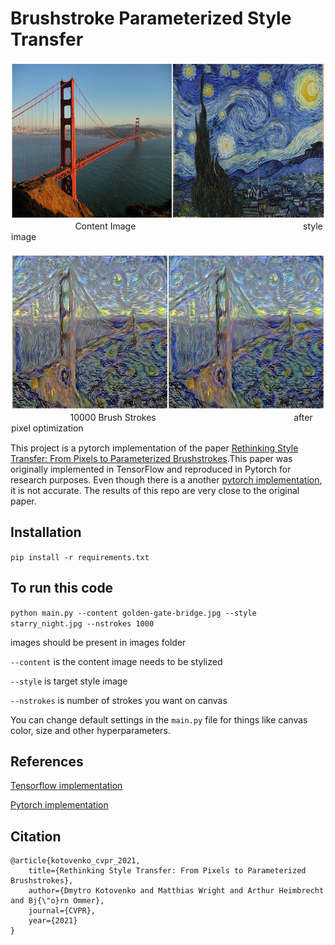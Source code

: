 # Brushstroke Parameterized Style Transfer

<p align="center">
  <figure style="display: inline-block; margin: 1px;">
    <img src="images/display/input.png" alt="Content Image" width="800" height="250"/>
    <figcaption>&nbsp;&nbsp;&nbsp;&nbsp;&nbsp;&nbsp;&nbsp;&nbsp;&nbsp;&nbsp;&nbsp;&nbsp;&nbsp;&nbsp;&nbsp;&nbsp;&nbsp;&nbsp;&nbsp;&nbsp;&nbsp;&nbsp;&nbsp;&nbsp;&nbsp;&nbsp;Content Image &nbsp;&nbsp;&nbsp;&nbsp;&nbsp;&nbsp;&nbsp;&nbsp;&nbsp;&nbsp;&nbsp;&nbsp;&nbsp;&nbsp;&nbsp;&nbsp;&nbsp;&nbsp;&nbsp;&nbsp;&nbsp;&nbsp;&nbsp;&nbsp;&nbsp;&nbsp;&nbsp;&nbsp;&nbsp;&nbsp;&nbsp;&nbsp;&nbsp;&nbsp;&nbsp;&nbsp;&nbsp;&nbsp;&nbsp;&nbsp;&nbsp;&nbsp;&nbsp;&nbsp;&nbsp;&nbsp;&nbsp;&nbsp;&nbsp;&nbsp;&nbsp;&nbsp;&nbsp;&nbsp;&nbsp;&nbsp;&nbsp;&nbsp;&nbsp;&nbsp;&nbsp;&nbsp;&nbsp;&nbsp;&nbsp;&nbsp;&nbsp;style image</figcaption>
  </figure>
<br></br>
  <figure style="display: inline-block; margin: 1px;">
    <img src="images/display/result.png" alt="Style Image" width="800" height="250"/>
    <figcaption>&nbsp;&nbsp;&nbsp;&nbsp;&nbsp;&nbsp;&nbsp;&nbsp;&nbsp;&nbsp;&nbsp;&nbsp;&nbsp;&nbsp;&nbsp;&nbsp;&nbsp;&nbsp;&nbsp;&nbsp;&nbsp;&nbsp;&nbsp;&nbsp;10000 Brush Strokes &nbsp;&nbsp;&nbsp;&nbsp;&nbsp;&nbsp;&nbsp;&nbsp;&nbsp;&nbsp;&nbsp;&nbsp;&nbsp;&nbsp;&nbsp;&nbsp;&nbsp;&nbsp;&nbsp;&nbsp;&nbsp;&nbsp;&nbsp;&nbsp;&nbsp;&nbsp;&nbsp;&nbsp;&nbsp;&nbsp;&nbsp;&nbsp;&nbsp;&nbsp;&nbsp;&nbsp;&nbsp;&nbsp;&nbsp;&nbsp;&nbsp;&nbsp;&nbsp;&nbsp;&nbsp;&nbsp;&nbsp;&nbsp;&nbsp;&nbsp;&nbsp;&nbsp;&nbsp;&nbsp;&nbsp;after pixel optimization</figcaption>
  </figure>
</p>



This project is a pytorch implementation of the paper [Rethinking Style Transfer: From Pixels to Parameterized Brushstrokes](https://arxiv.org/abs/2103.17185).This paper was originally implemented in TensorFlow and reproduced in Pytorch for research purposes. Even though there is a another [pytorch implementation](https://github.com/justanhduc/brushstroke-parameterized-style-transfer), it is not accurate. The results of this repo are very close to the original paper.  

## Installation

`pip install -r requirements.txt`

## To run this code

`python main.py --content golden-gate-bridge.jpg --style starry_night.jpg --nstrokes 1000
`

images should be present in images folder

`--content` is the content image needs to be stylized

`--style` is target style image

`--nstrokes` is number of strokes you want on canvas

You can change default settings in the `main.py` file for things like canvas color, size and other hyperparameters.

## References
[Tensorflow implementation](https://github.com/CompVis/brushstroke-parameterized-style-transfer)

[Pytorch implementation](https://github.com/justanhduc/brushstroke-parameterized-style-transfer)

## Citation
```
@article{kotovenko_cvpr_2021,
    title={Rethinking Style Transfer: From Pixels to Parameterized Brushstrokes},
    author={Dmytro Kotovenko and Matthias Wright and Arthur Heimbrecht and Bj{\"o}rn Ommer},
    journal={CVPR},
    year={2021}
}
```

